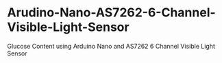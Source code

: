 # Arudino-Nano-AS7262-6-Channel-Visible-Light-Sensor
Glucose Content using Arduino Nano and AS7262 6 Channel Visible Light Sensor
